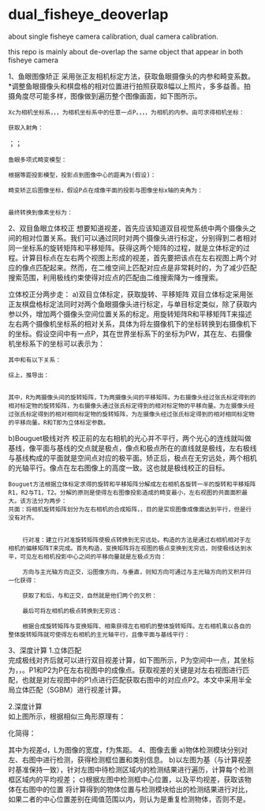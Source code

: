 # dual_fisheye_deoverlap
about single fisheye camera calibration, dual camera calibration.

this repo is mainly about de-overlap the same object that appear in both fisheye camera

1、鱼眼图像矫正
	采用张正友相机标定方法，获取鱼眼摄像头的内参和畸变系数。*调整鱼眼摄像头和棋盘格的相对位置进行拍照获取8幅以上照片，多多益善。拍摄角度尽可能多样，图像做到遍历整个图像画面，如下图所示。


	Xc为相机坐标系，，，为相机坐标系中的任意一点P。，，，为相机的内参。由可求得相机坐标：

	获取入射角：
；；

	鱼眼多项式畸变模型：

	根据等距投影模型，投影点到图像中心的距离为(假设)：

	畸变矫正后图像坐标，假设P点在成像平面的投影与图像坐标x轴的夹角为：


	最终转换到像素坐标为：


2、双目鱼眼立体校正
	想要知道视差，首先应该知道双目视觉系统中两个摄像头之间的相对位置关系。我们可以通过同时对两个摄像头进行标定，分别得到二者相对同一坐标系的旋转矩阵和平移矩阵。获得这两个矩阵的过程，就是立体标定的过程。计算目标点在左右两个视图上形成的视差，首先要把该点在左右视图上两个对应的像点匹配起来。然而，在二维空间上匹配对应点是非常耗时的，为了减少匹配搜索范围，利用极线约束使得对应点的匹配由二维搜索降为一维搜索。

立体校正分两步走：
a)双目立体标定，获取旋转、平移矩阵
	双目立体标定采用张正友棋盘格标定法同时对两个鱼眼摄像头进行标定，与单目标定类似，除了获取内参以外，增加两个摄像头空间位置关系的标定。用旋转矩阵R和平移矩阵T来描述左右两个摄像机坐标系的相对关系，具体为将左摄像机下的坐标转换到右摄像机下的坐标。假设空间中有一点P，其在世界坐标系下的坐标为PW，其在左、右摄像机坐标系下的坐标可以表示为：


	其中和有以下关系：

	综上，推导出：


	其中，R为两摄像头间的旋转矩阵，T为两摄像头间的平移矩阵。为右摄像头经过张氏标定得到的相对标定物的旋转矩阵，为右摄像头通过张氏标定得到的相对标定物的平移向量。为左摄像头经过张氏标定得到的相对相同标定物的旋转矩阵，为左摄像头经过张氏标定得到的相对相同标定物的平移向量。R和T即为立体标定参数。
b)Bouguet极线对齐
	校正前的左右相机的光心并不平行，两个光心的连线就叫做基线，像平面与基线的交点就是极点，像点和极点所在的直线就是极线，左右极线与基线构成的平面就是空间点对应的极平面。矫正后，极点在无穷远处，两个相机的光轴平行。像点在左右图像上的高度一致。这也就是极线校正的目标。

	Bouguet方法根据立体标定求得的旋转和平移矩阵分解成左右相机各旋转一半的旋转和平移矩阵R1，R2与T1，T2。分解的原则是使得左右图像投影造成的畸变最小，左右视图的共面面积最大。该方法分为两步：
	共面：将相机旋转矩阵划分为左右相机的合成矩阵，，目的是实现图像成像面达到平行，但是行没有对齐。


		行对准：建立行对准旋转矩阵使极点转换到无穷远处。构造的方法是通过右相机相对于左相机的偏移矩阵T来完成。首先构造，变换矩阵将左视图的极点变换到无穷远，则使极线达到水平，可见左右相机投影中心之间的平移向量就是左极点方向：

		方向与主光轴方向正交，沿图像方向，与垂直，则知方向可通过与主光轴方向的叉积并归一化获得：

		获取了和后，与和正交，自然就是他们两个的叉积：

		最后可将左相机的极点转换到无穷远：

		根据合成旋转矩阵与变换矩阵、相乘获得左右相机的整体旋转矩阵。左右相机乘以各自的整体旋转矩阵就可使得左右相机的主光轴平行，且像平面与基线平行：


3、深度计算
1.立体匹配	
	完成极线对齐后就可以进行双目视差计算，如下图所示，P为空间中一点，其坐标为，，。P1和P2为P在左右视图中的成像点。获取视差的关键是对左右视图进行匹配，也就是对左视图中的P1点进行匹配获取右图中的对应点P2。本文中采用半全局立体匹配（SGBM）进行视差计算。

2.深度计算	
如上图所示，根据相似三角形原理有：

化简得：

其中为视差d，L为图像的宽度，f为焦距。
4、图像去重
a)物体检测模块分别对左、右图中进行检测，获得检测框位置和类别信息。
b)以左图为基（与计算视差时基准保持一致），针对左图中待检测区域内的检测结果进行遍历，计算每个检测框区域内的平均视差；
c)根据左图中检测框中心位置，以及平均视差，获取该物体在右图中的位置
将计算得到的物体位置与检测模块给出的检测结果进行对比，如果二者的中心位置差别在阈值范围以内，则认为是重复检测物体，否则不是。
